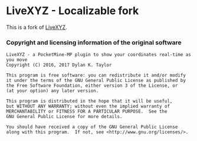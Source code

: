 # LiveXYZ - Localizable fork

This is a fork of [LiveXYZ](https://github.com/dktapps/LiveXYZ).

### Copyright and licensing information of the original software
```
LiveXYZ - a PocketMine-MP plugin to show your coordinates real-time as you move
Copyright (C) 2016, 2017 Dylan K. Taylor

This program is free software: you can redistribute it and/or modify
it under the terms of the GNU General Public License as published by
the Free Software Foundation, either version 3 of the License, or
(at your option) any later version.

This program is distributed in the hope that it will be useful,
but WITHOUT ANY WARRANTY; without even the implied warranty of
MERCHANTABILITY or FITNESS FOR A PARTICULAR PURPOSE.  See the
GNU General Public License for more details.

You should have received a copy of the GNU General Public License
along with this program.  If not, see <http://www.gnu.org/licenses/>.
```
